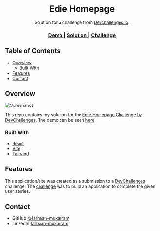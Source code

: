 <h1 align="center">Edie Homepage</h1>

<div align="center">
   Solution for a challenge from  <a href="http://devchallenges.io" target="_blank">Devchallenges.io</a>.
</div>

<div align="center">
  <h3>
    <a href="https://edie-homepage-by-farhaan.netlify.app/">
      Demo
    </a>
    <span> | </span>
    <a href="https://github.com/farhaan-mukarram/dev-challenges-edie-homepage">
      Solution
    </a>
    <span> | </span>
    <a href="https://devchallenges.io/challenges/xobQBuf8zWWmiYMIAZe0">
      Challenge
    </a>
  </h3>
</div>

<!-- TABLE OF CONTENTS -->
## Table of Contents

- [Overview](#overview)
  - [Built With](#built-with)
- [Features](#features)
- [Contact](#contact)

<!-- OVERVIEW -->

## Overview

![Screenshot](https://github.com/farhaan-mukarram/dev-challenges-edie-homepage/assets/45497935/0575f93d-9b6f-4df1-ab27-307f16ee0a87)

This repo contains my solution for the [Edie Homepage Challenge by DevChallenges](https://devchallenges.io/challenges/xobQBuf8zWWmiYMIAZe0"). The demo can be seen [here](https://edie-homepage-by-farhaan.netlify.app/)



### Built With

- [React](https://reactjs.org/)
- [Vite](https://vitejs.dev/)
- [Tailwind](https://tailwindcss.com/)

## Features

This application/site was created as a submission to a [DevChallenges](https://devchallenges.io/challenges) challenge. The [challenge](https://devchallenges.io/challenges/xobQBuf8zWWmiYMIAZe0) was to build an application to complete the given user stories.


## Contact

- GitHub [@farhaan-mukarram](https://github.com/farhaan-mukarram/)
- LinkedIn [farhaan-mukarram](https://www.linkedin.com/in/farhaan-mukarram/)
